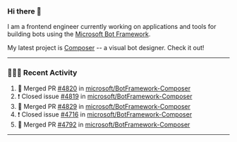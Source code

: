 ### Hi there 👋

I am a frontend engineer currently working on applications and tools for building bots using the [Microsoft Bot Framework](https://dev.botframework.com/).

My latest project is [Composer](https://github.com/microsoft/BotFramework-Composer) -- a visual bot designer. Check it out!

---

### 👨🏻‍💻 Recent Activity

<!--START_SECTION:activity-->
1. 🎉 Merged PR [#4820](https://github.com/microsoft/BotFramework-Composer/pull/4820) in [microsoft/BotFramework-Composer](https://github.com/microsoft/BotFramework-Composer)
2. ❗️ Closed issue [#4819](https://github.com/microsoft/BotFramework-Composer/issues/4819) in [microsoft/BotFramework-Composer](https://github.com/microsoft/BotFramework-Composer)
3. 🎉 Merged PR [#4829](https://github.com/microsoft/BotFramework-Composer/pull/4829) in [microsoft/BotFramework-Composer](https://github.com/microsoft/BotFramework-Composer)
4. ❗️ Closed issue [#4716](https://github.com/microsoft/BotFramework-Composer/issues/4716) in [microsoft/BotFramework-Composer](https://github.com/microsoft/BotFramework-Composer)
5. 🎉 Merged PR [#4792](https://github.com/microsoft/BotFramework-Composer/pull/4792) in [microsoft/BotFramework-Composer](https://github.com/microsoft/BotFramework-Composer)
<!--END_SECTION:activity-->

---

<!--
**a-b-r-o-w-n/a-b-r-o-w-n** is a ✨ _special_ ✨ repository because its `README.md` (this file) appears on your GitHub profile.

Here are some ideas to get you started:

- 🔭 I’m currently working on ...
- 🌱 I’m currently learning ...
- 👯 I’m looking to collaborate on ...
- 🤔 I’m looking for help with ...
- 💬 Ask me about ...
- 📫 How to reach me: ...
- 😄 Pronouns: ...
- ⚡ Fun fact: ...
-->
